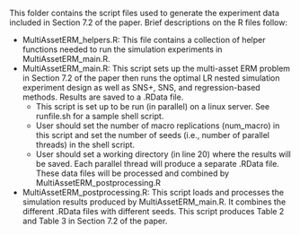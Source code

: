 This folder contains the script files used to generate the experiment data included in Section 7.2 of the paper. Brief descriptions on the R files follow:

* MultiAssetERM_helpers.R: This file contains a collection of helper functions needed to run the simulation experiments in MultiAssetERM_main.R.
* MultiAssetERM_main.R: This script sets up the multi-asset ERM problem in Section 7.2 of the paper then runs the optimal LR nested simulation experiment design as well as SNS+, SNS, and regression-based methods. Results are saved to a .RData file.
  * This script is set up to be run (in parallel) on a linux server. See runfile.sh for a sample shell script.
  * User should set the number of macro replications (num_macro) in this script and set the number of seeds (i.e., number of parallel threads) in the shell script.
  * User should set a working directory (in line 20) where the results will be saved. Each parallel thread will produce a separate .RData file. These data files will be processed and combined by MultiAssetERM_postprocessing.R
* MultiAssetERM_postprocessing.R: This script loads and processes the simulation results produced by MultiAssetERM_main.R. It combines the different .RData files with different seeds. This script produces Table 2 and Table 3 in Section 7.2 of the paper.
